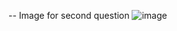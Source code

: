 -- Image for second question 
![image](https://github.com/srikharshashi/245320748007/assets/37980605/e1389eee-d4ad-4fbb-8119-93522b07ce1d)
